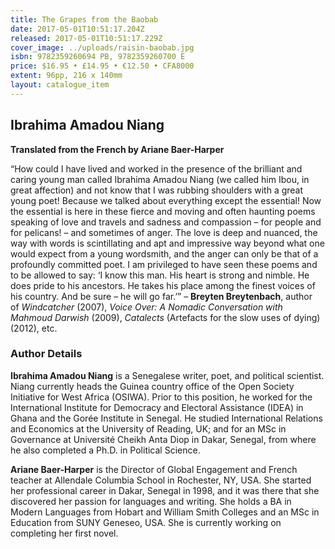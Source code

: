 ```yaml
---
title: The Grapes from the Baobab
date: 2017-05-01T10:51:17.204Z
released: 2017-05-01T10:51:17.229Z
cover_image: ../uploads/raisin-baobab.jpg
isbn: 9782359260694 PB, 9782359260700 E
price: $16.95 • £14.95 • €12.50 • CFA8000
extent: 96pp, 216 x 140mm
layout: catalogue_item
---
```

## Ibrahima Amadou Niang

**Translated from the French by Ariane Baer-Harper**

“How could I have lived and worked in the presence of the brilliant and caring young man called Ibrahima Amadou Niang (we called him Ibou, in great affection) and not know that I was rubbing shoulders with a great young poet! Because we talked about everything except the essential! Now the essential is here in these fierce and moving and often haunting poems speaking of love and travels and sadness and compassion – for people and for pelicans! – and sometimes of anger. The love is deep and nuanced, the way with words is scintillating and apt and impressive way beyond what one would expect from a young wordsmith, and the anger can only be that of a profoundly committed poet. I am privileged to have seen these poems and to be allowed to say: ‘I know this man. His heart is strong and nimble. He does pride to his ancestors. He takes his place among the finest voices of his country. And be sure – he will go far.’” – **Breyten Breytenbach**, author of *Windcatcher* (2007), *Voice Over: A Nomadic Conversation with Mahmoud Darwish* (2009), *Catalects* (Artefacts for the slow uses of dying) (2012), etc.

### Author Details

**Ibrahima Amadou Niang** is a Senegalese writer, poet, and political scientist. Niang currently heads the Guinea country office of the Open Society Initiative for West Africa (OSIWA). Prior to this position, he worked for the International Institute for Democracy and Electoral Assistance (IDEA) in Ghana and the Gorée Institute in Senegal. He studied International Relations and Economics at the University of Reading, UK; and for an MSc in Governance at Université Cheikh Anta Diop in Dakar, Senegal, from where he also completed a Ph.D. in Political Science.

**Ariane Baer-Harper** is the Director of Global Engagement and French teacher at Allendale Columbia School in Rochester, NY, USA. She started her professional career in Dakar, Senegal in 1998, and it was there that she discovered her passion for languages and writing. She holds a BA in Modern Languages from Hobart and William Smith Colleges and an MSc in Education from SUNY Geneseo, USA. She is currently working on completing her first novel.